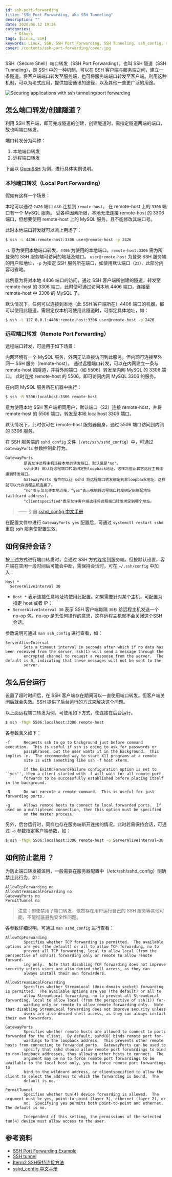 ```yaml
---
id: ssh-port-forwarding
title: "SSH Port Forwarding, aka SSH Tunneling"
description: ""
date: 2020.06.12 19:26
categories:
    - Others
tags: [Linux, SSH]
keywords: Linux, SSH, SSH Port Forwarding, SSH Tunneling, ssh_config, sshd_config, man
cover: /contents/ssh-port-forwarding/cover.jpg
---
```


SSH（Secure Shell）端口转发（SSH Port Forwarding），也叫 SSH 隧道（SSH Tunneling），是 SSH 中的一种机制，可以在 SSH 客户端与服务端之间，建立一条隧道，将客户端端口转发至服务端，也可将服务端端口转发至客户端。利用这种机制，可以为老式应用，提供加密通讯的途径，以及其他一些更广泛的用途。

![Securing applications with ssh tunneling/port forwarding](/contents/ssh-port-forwarding/Securing_applications_with_ssh_tunneling___port_forwarding.png)


## 怎么端口转发/创建隧道？

利用 SSH 客户端，即可完成隧道的创建，创建隧道时，需指定隧道两端的端口，故也叫端口转发。

端口转发分为两种：
1. 本地端口转发
1. 远程端口转发

下面以 [OpenSSH](https://en.wikipedia.org/wiki/OpenSSH) 为例，进行具体实例说明。

### 本地端口转发（Local Port Forwarding）

假如有这样一个场景：

本地可以通过 `2426` 端口 ssh 连接到 `remote-host`。
在 remote-host 上的 `3306` 端口有一个 MySQL 服务。
受各种因素所限，本地无法连接 remote-host 的 3306 端口，但想要使用 remote-host 上的 MySQL 服务，且不能修改其端口号。

此时本地端口转发就可以派上用场了：

```bash
$ ssh -L 4406:remote-host:3306 user@remote-host -p 2426
```

`-L` 意为使用本地端口转发。`4406` 为使用的本地端口。`remote-host:3306` 需为所登录的 SSH 服务端可访问的地址及端口。
`user@remote-host` 为登录 SSH 服务端的用户和地址，`-p` 为指定 SSH 服务所在端口，如使用默认端口（`22`)，此部分内容可省略。

此例意为将对本地 4406 端口的访问，通过 SSH 客户端所创建的隧道，转发至 remote-host 的 3306 端口。此时便可通过访问本地 4406 端口，连接至 remote-host 中 3306 的 MySQL 了。

默认情况下，任何可以连接到本地（此 SSH 客户端所在）4406 端口的机器，都可以使用此隧道。需限定仅本机可使用此隧道时，可绑定具体地址，如：

```bash
$ ssh -L 127.0.0.1:4406:remote-host:3306 user@remote-host -p 2426
```

### 远程端口转发（Remote Port Forwarding）

远程端口转发，可适用于如下场景：

内网环境有一个 MySQL 服务，外网无法直接访问到此服务，但内网可连接至外网一 SSH 服务（remote-host）。
通过远程端口转发，可以在内网建立一条与 remote-host 的隧道，并将外网端口（如 5506）转发至内网 MySQL 的 3306 端口。
此时连接 remote-host 的 5506，即可访问内网 MySQL 3306 的服务。

在内网 MySQL 服务所在机器中执行：

```bash
$ ssh -R 5506:localhost:3306 remote-host
```

意为使用本地 SSH 客户端相同用户，默认端口（22）连接 remote-host，并将 remote-host 的 5506 端口，转发至本地 localhost 3306 端口。

默认情况下，此时仅可在 remote-host 服务器自身，通过 5506 端口访问到内网的 3306 服务。

在 SSH 服务端的 `sshd_config` 文件（`/etc/ssh/sshd_config`）中，可通过 `GatewayPorts` 参数控制此行为。


```doc
GatewayPorts
        是否允许远程主机连接本地的转发端口。默认值是"no"。
        sshd(8) 默认将远程端口转发绑定到loopback地址。这样将阻止其它远程主机连接到转发端口。
        GatewayPorts 指令可以让 sshd 将远程端口转发绑定到非loopback地址，这样就可以允许远程主机连接了。
        "no"表示仅允许本地连接，"yes"表示强制将远程端口转发绑定到统配地址(wildcard address)，
        "clientspecified"表示允许客户端选择将远程端口转发绑定到哪个地址。
```

> —— 引自 [sshd_config 中文手册](http://www.jinbuguo.com/openssh/sshd_config.html)

在配置文件中进行 `GatewayPorts yes` 配置后，可通过 `systemctl restart sshd` 重启 ssh 服务使配置生效。


## 如何保持会话？

按上述方式进行端口转发时，会通过 SSH 方式连接到服务端。但按默认设置，客户端在空闲一段时间后可能会中断，需保持会话时，可在 `~/.ssh/config` 中加入：

```config
Host *
  ServerAliveInterval 30
```

* `Host *` 表示连接任意地址均使用此配置。如果需要针对某个主机，可配置为指定 host 或者 IP；
* `ServerAliveInterval 30` 表示 SSH 客户端每隔 `30秒` 给远程主机发送一个 no-op 包，no-op 是无任何操作的意思，这样远程主机就不会关闭这个SSH会话。

参数说明可通过 `man ssh_config` 进行查看，如：

```man
ServerAliveInterval
        Sets a timeout interval in seconds after which if no data has been received from the server, ssh(1) will send a message through the
        encrypted channel to request a response from the server.  The default is 0, indicating that these messages will not be sent to the
        server.
```


## 怎么后台运行

设置了超时时间后，在 SSH 客户端存在期间可以一直使用端口转发。但客户端关闭后就会失效。SSH 提供了后台运行的方式来解决这个问题。

以上面远程端口转发为例，可使用如下方式，使连接在后台运行。

```bash
$ ssh -fNgR 5506:localhost:3306 remote-host
```

各参数含义如下：

```man
-f      Requests ssh to go to background just before command execution.  This is useful if ssh is going to ask for passwords or
        passphrases, but the user wants it in the background.  This implies -n.  The recommended way to start X11 programs at a remote
        site is with something like ssh -f host xterm.

        If the ExitOnForwardFailure configuration option is set to ``yes'', then a client started with -f will wait for all remote port
        forwards to be successfully established before placing itself in the background.

-N      Do not execute a remote command.  This is useful for just forwarding ports.

-g      Allows remote hosts to connect to local forwarded ports.  If used on a multiplexed connection, then this option must be specified
        on the master process.
```

另外，后台运行时，同样也存在服务端断开连接的情况。此时若需保持会话，可通过 `-o` 参数指定客户端参数，如：

```bash
$ ssh -fNgR 5506:localhost:3306 remote-host -o ServerAliveInterval=30
```


## 如何防止滥用 ？

为防止端口转发被滥用，一般需要在服务器配置中（/etc/ssh/sshd_config）明确禁止此行为，如：

```config
AllowTcpForwarding no
AllowStreamLocalForwarding no
GatewayPorts no
PermitTunnel no
```

> 注意：即使禁用了端口转发，依然存在用户运行自己的 SSH 服务等其他可能，不能彻底避免安全性问题。

各参数详细说明，可通过 `man sshd_config` 进行查看：

```man
AllowTcpForwarding
        Specifies whether TCP forwarding is permitted.  The available options are yes (the default) or all to allow TCP forwarding, no to
        prevent all TCP forwarding, local to allow local (from the perspective of ssh(1)) forwarding only or remote to allow remote forward-
        ing only.  Note that disabling TCP forwarding does not improve security unless users are also denied shell access, as they can
        always install their own forwarders.

AllowStreamLocalForwarding
        Specifies whether StreamLocal (Unix-domain socket) forwarding is permitted.  The available options are yes (the default) or all to
        allow StreamLocal forwarding, no to prevent all StreamLocal forwarding, local to allow local (from the perspective of ssh(1)) for-
        warding only or remote to allow remote forwarding only.  Note that disabling StreamLocal forwarding does not improve security unless
        users are also denied shell access, as they can always install their own forwarders.

GatewayPorts
        Specifies whether remote hosts are allowed to connect to ports forwarded for the client.  By default, sshd(8) binds remote port for-
        wardings to the loopback address.  This prevents other remote hosts from connecting to forwarded ports.  GatewayPorts can be used to
        specify that sshd should allow remote port forwardings to bind to non-loopback addresses, thus allowing other hosts to connect.  The
        argument may be no to force remote port forwardings to be available to the local host only, yes to force remote port forwardings to
        bind to the wildcard address, or clientspecified to allow the client to select the address to which the forwarding is bound.  The
        default is no.

PermitTunnel
        Specifies whether tun(4) device forwarding is allowed.  The argument must be yes, point-to-point (layer 3), ethernet (layer 2), or
        no.  Specifying yes permits both point-to-point and ethernet.  The default is no.

        Independent of this setting, the permissions of the selected tun(4) device must allow access to the user.
```


## 参考资料

* [SSH Port Forwarding Example](https://www.ssh.com/ssh/tunneling/example)
* [SSH tunnel](https://www.ssh.com/ssh/tunneling/)
* [Iterm2 SSH保持连接方法](https://www.jianshu.com/p/c0f1ef1f01c2)
* [sshd_config 中文手册](http://www.jinbuguo.com/openssh/sshd_config.html)
